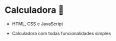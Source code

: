 # Calculadora :calling:

- HTML, CSS e JavaScript

- Calculadora com todas funcionalidades simples

  
